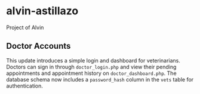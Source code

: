 # alvin-astillazo
Project of Alvin

## Doctor Accounts

This update introduces a simple login and dashboard for veterinarians.  Doctors
can sign in through `doctor_login.php` and view their pending appointments and
appointment history on `doctor_dashboard.php`.  The database schema now includes
a `password_hash` column in the `vets` table for authentication.
